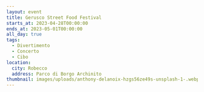 ```yaml
---
layout: event
title: Gerusco Street Food Festival
starts_at: 2023-04-28T00:00:00
ends_at: 2023-05-01T00:00:00
all_day: true
tags:
  - Divertimento
  - Concerto
  - Cibo
location:
  city: Robecco
  address: Parco di Borgo Archinito
thumbnail: images/uploads/anthony-delanoix-hzgs56ze49s-unsplash-1-.webp
---
```

